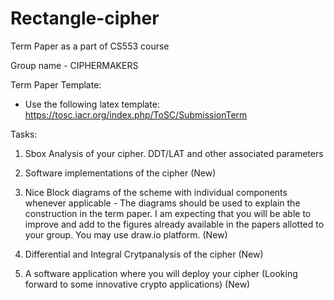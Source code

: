 # Rectangle-cipher
Term Paper as a part of CS553 course

Group name - CIPHERMAKERS


Term Paper Template:

- Use the following latex template: https://tosc.iacr.org/index.php/ToSC/SubmissionTerm 



Tasks:

1. Sbox Analysis of your cipher. DDT/LAT and other associated parameters

2. Software implementations of the cipher (New)

3. Nice Block diagrams of the scheme with individual components whenever applicable - The diagrams should be used to explain the construction in the term paper. I am expecting        that you will be able to improve and add to the figures already available in the papers allotted to your group. You may use draw.io platform. (New)

4. Differential and Integral Crytpanalysis of the cipher (New)

5. A software application where you will deploy your cipher (Looking forward to some innovative crypto applications) (New)




